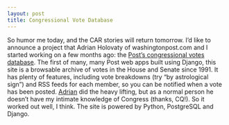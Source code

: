 ```yaml
---
layout: post
title: Congressional Vote Database
---
```



So humor me today, and the CAR stories will return tomorrow. I’d like to announce a project that Adrian Holovaty of washingtonpost.com and I started working on a few months ago: the [Post’s congressional votes database](http://web.archive.org/web/20061004165929/http://projects.washingtonpost.com/congress/). The first of many, many Post web apps built using Django, this site is a browsable archive of votes in the House and Senate since 1991. It has plenty of features, including vote breakdowns (try “by astrological sign”) and RSS feeds for each member, so you can be notified when a vote has been posted. [Adrian](http://holovaty.com/) did the heavy lifting, but as a normal person he doesn’t have my intimate knowledge of Congress (thanks, CQ!). So it worked out well, I think. The site is powered by Python, PostgreSQL and Django.
